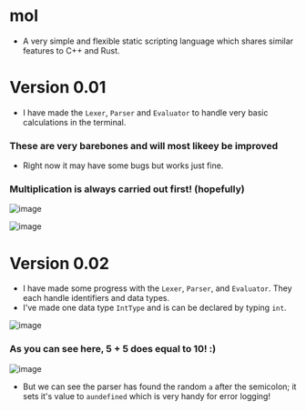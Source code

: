 # mol

* A very simple and flexible static scripting language which shares similar features to C++ and Rust.

# Version 0.01

* I have made the `Lexer`, `Parser` and `Evaluator` to handle very basic calculations in the terminal.
### These are very barebones and will most likeey be improved
* Right now it may have some bugs but works just fine.

### Multiplication is always carried out first! (hopefully)

![image](https://github.com/petxmr/mol/assets/111649405/02ed6bdf-5a74-4186-8384-74634e716798)

![image](https://github.com/petxmr/mol/assets/111649405/b3d16e88-07a6-4c64-a250-61a3f630f064)

# Version 0.02

* I have made some progress with the `Lexer`, `Parser`, and `Evaluator`. They each handle identifiers and data types.
* I've made one data type `IntType` and is can be declared by typing `int`.

![image](https://github.com/petxmr/mol/assets/111649405/b168da1f-baf8-45f8-9f6c-f795a8cba49c)

### As you can see here, 5 + 5 does equal to 10! :)

![image](https://github.com/petxmr/mol/assets/111649405/b333523d-a603-406d-8585-6ef5cb289418)

* But we can see the parser has found the random `a` after the semicolon; it sets it's value to `aundefined` which is very handy for error logging!
